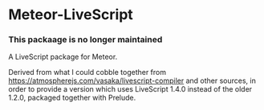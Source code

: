 Meteor-LiveScript
=================

### This packaage is no longer maintained

A LiveScript package for Meteor.

Derived from what I could cobble together from https://atmospherejs.com/vasaka/livescript-compiler and other sources, in order to provide a version which uses LiveScript 1.4.0 instead of the older 1.2.0, packaged together with Prelude.

